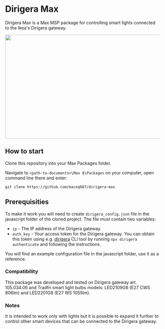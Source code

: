 # Dirigera Max

Dirigera Max is a Max MSP package for controlling smart lights connected to the Ikea's Dirigera gateway.

<img src="dirigera.gif" width="600" height="338" />  

## How to start

Clone this repository into your Max Packages folder.

Navigate to `<path-to-documents>\Max 8\Packages` on your computer, open command line there and enter:
```
git clone https://github.com/maceq687/dirigera-max
```

## Prerequisities

To make it work you will need to create `dirigera_config.json` file in the javascript folder of the cloned project. The file must contain two variables:

- `ip` - The IP address of the Dirigera gateway.
- `auth_key` - Your access token for the Dirigera gateway. You can obtain this token using e.g. [dirigera](https://github.com/lpgera/dirigera) CLI tool by running `npx dirigera authenticate` and following the instructions.

You will find an example configuration file in the javascript folder, use it as a reference.

### Compatibility

This package was developed and tested on Dirigera gateway art. 105.034.06 and Tradfri smart light bulbs models: LED2109G6 (E27 CWS 806lm) and LED2201G8 (E27 WS 1055lm).

### Notes

It is intended to work only with lights but it is possible to expand it further to control other smart devices that can be connected to the Dirigera gateway.
